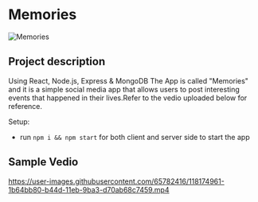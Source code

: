 

# Memories

![Memories](https://i.ibb.co/Z8Y0CJv/Screenshot-2020-10-30-at-11-10-04.png)

## Project description

Using React, Node.js, Express & MongoDB  The App is called "Memories" and it is a simple social media app that allows users to post interesting events that happened in their lives.Refer to the vedio uploaded below for reference.

Setup:
- run ```npm i && npm start``` for both client and server side to start the app


## Sample Vedio
https://user-images.githubusercontent.com/65782416/118174961-1b64bb80-b44d-11eb-9ba3-d70ab68c7459.mp4

